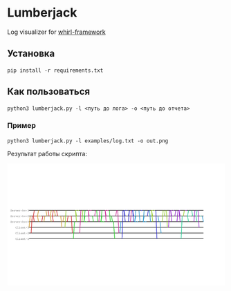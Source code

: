 # Lumberjack

Log visualizer for [whirl-framework](https://gitlab.com/whirl-framework)

## Установка

```
pip install -r requirements.txt
```

## Как пользоваться

```
python3 lumberjack.py -l <путь до лога> -o <путь до отчета>
```

### Пример

```
python3 lumberjack.py -l examples/log.txt -o out.png
```

Результат работы скрипта:

![log.png](examples/log.png)